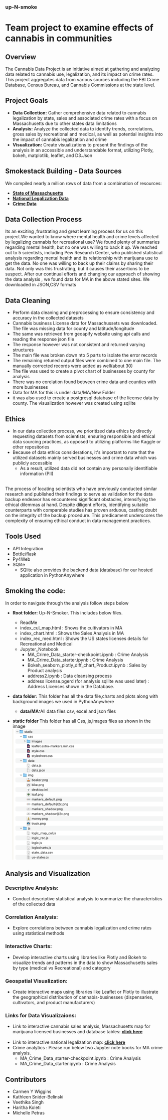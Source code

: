### up-N-smoke
# Team project to examine effects of cannabis in communities

## Overview
The Cannabis Data Project is an initiative aimed at gathering and analyzing data related to cannabis use, legalization, and its impact on crime rates. This project aggregates data from various sources including the FBI Crime Database, Census Bureau, and Cannabis Commissions at the state level.

## Project Goals
- <strong>Data Collection:</strong> Gather comprehensive data related to cannabis legalization by state, sales and associated crime rates with a focus on Massachusetts due to other states data limitations
- <strong>Analysis:</strong> Analyze the collected data to identify trends, correlations, gross sales by recreational and medical, as well as  potential insights into the impact of cannabis legalization and crime
- <strong>Visualization:</strong> Create visualizations to present the findings of the analysis in an accessible and understandable format, utilizing Plotly, bokeh, matplotlib, leaflet, and D3.Json

## Smokestack Building - Data Sources
We compiled nearly a million rows of data from a combination of resources:

- <a href='https://masscannabiscontrol.com/open-data/data-catalog/'><strong>State of Massachusetts</strong></a><br>
- <a href='https://https://mjbizdaily.com/map-of-us-marijuana-legalization-by-state/'><strong>National Legalization Data</strong></a><br>
- <a href='https://data.boston.gov/dataset/crime-incident-reports-august-2015-to-date-source-ne[…]resource/313e56df-6d77-49d2-9c49-ee411f10cf58?inner_span=True'><strong>Crime Data</strong></a><br>

## Data Collection Process

Its an exciting ,frustrating and great learning process for us on this project.We wanted to know where mental health and crime levels affected by legalizing cannabis for recreational use? We found plenty of summaries regarding mental health, but no one was willing to back it up. We reached out to 5 scientists, including Pew Research Center, who published statistical analysis regarding mental health and its relationship with marijuana use to get the data.  No one was willing to back up their claims by sharing their data. Not only was this frustrating, but it causes their assertions to be suspect. After our continual efforts and changing our approach of showing the data analysis , we found data for MA in the above stated sites. We downloaded in JSON,CSV formats

## Data Cleaning
- Perform data cleaning and preprocessing to ensure consistency and accuracy in the collected datasets
- Cannabis business License data for Massachussets was downloaded. The file was missing data for county and latitude/longitude
- The same was retrieved from geoapify website using api calls and reading the response json file
- The response however was not consistent and returned varying structures
- The main file was broken down nto 5 parts to isolate the error records
- The remaining retuned output files were combined to one main file. The manually corrected records were added as well(about 30)
- The file was used to create a pivot chart of businesses by county for analysis
- There was no corelation found between crime data and counties with more businesses
- Data for MA for this is under data/MA/New Folder
- it was also used to create a postgresql database of the license data by county. The visualization however was created using sqllite 
## Ethics
- In our data collection process, we prioritized data ethics by directly requesting datasets from scientists, ensuring responsible and ethical data sourcing practices, as opposed to utilizing platforms like Kaggle or other repositories
- Because of data ethics considerations, it's important to note that the utilized datasets mainly served businesses and crime data which was publicly accessible
  - As a result, utilized data did not contain any personally identifiable information (PII) <br>
<br>
The process of locating scientists who have previously conducted similar research and published their findings to serve as validation for the data backup endeavor has encountered significant obstacles, intensifying the ethical dilemmas at hand. Despite diligent efforts, identifying suitable counterparts with comparable studies has proven arduous, casting doubt on the integrity of the backup procedure. This predicament underscores the complexity of ensuring ethical conduct in data management practices.<br>

## Tools Used
- API Integration
- Bottle/flask
- Py4Web
- SQlite
  - SQlite also provides the backend data (database) for our hosted application in PythonAnywhere
## Smoking  the code:
In order to navigate through the analysis follow steps below
- <strong> Root folder:</strong> Up-N-Smoker. This includes below files. 
  - ReadMe
  - index_cul_map.html : Shows the cultivators in MA 
  - index_chart.html   : Shows the Sales Analysis in MA
  - index_rec_med.html : Shows the US states licenses details for Recreational and Medical
  - Jupyter_Notebook 
    - MA_Crime_Data_starter-checkpoint.ipynb : Crime Analysis
    - MA_Crime_Data_starter.ipynb : Crime Analysis
    - Bokeh_seaborn_plotly_diff_chart_Product.ipynb : Sales by Product analysis
    - address2.ipynb : Data cleansing process
    - address license.pgerd (for analysis sqllite was used later) : Address Licenses shown in the Database.

- <strong> data folder:</strong> This folder has all the data file,charts and plots along with background images we used in PythonAnywhere
  - <strong>data/MA:</strong>All data files csv, excel and json files
- <strong> static folder </strong> This folder has all Css,.js,images files as shown in the image
![staticfolder](static/img/static_folder.png)

## Analysis and Visualization
### Descriptive Analysis: 
- Conduct descriptive statistical analysis to summarize the characteristics of the collected data
### Correlation Analysis: 
- Explore correlations between cannabis legalization and crime rates using statistical methods
### Interactive Charts:
- Develop interactive charts using libraries like Plotly and Bokeh to visualize trends and patterns in the data to show Massachusetts sales by type (medical vs Recreational) and category
### Geospatial Visualization: 
- Create interactive maps using libraries like Leaflet or Plotly to illustrate the geographical distribution of cannabis-businesses (dispensaries, cultivators, and product manufacturers)
### Links for Data Visualizaions:
- Link to interactive cannabis sales analysis, Massachusetts map for marijuana licensed businesses and database tables: <a href='https://haritha79.pythonanywhere.com/UpNsmoke/'><strong>click here</strong></a><br><br>
- Link to interactive national legalization map: <a href='https://haritha3679.github.io/up-N-smoke/'><strong>click here</strong></a><br>
- Crime analytics : Please run below two Jupyter note books for MA crime analysis.
    - MA_Crime_Data_starter-checkpoint.ipynb : Crime Analysis
    - MA_Crime_Data_starter.ipynb : Crime Analysis

## Contributors
- Carmen Y Wiggins  
- Kathleen Snider-Belinski
- Veethika Singh
- Haritha Koleti
- Michelle Petras



